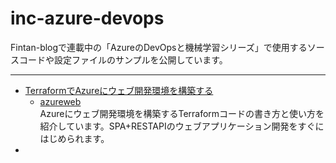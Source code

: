 # inc-azure-devops

Fintan-blogで連載中の「AzureのDevOpsと機械学習シリーズ」で使用するソースコードや設定ファイルのサンプルを公開しています。  

----

- [TerraformでAzureにウェブ開発環境を構築する ](#)    
  - [azureweb](https://github.com/Fintan-contents/inc-azure-devops/tree/main/azureweb)  
    Azureにウェブ開発環境を構築するTerraformコードの書き方と使い方を紹介しています。SPA+RESTAPIのウェブアプリケーション開発をすぐにはじめられます。
- 

